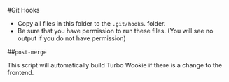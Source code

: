 #Git Hooks

- Copy all files in this folder to the `.git/hooks`. folder.
- Be sure that you have permission to run these files. (You will see no output if you do not have permission)

##`post-merge`

This script will automatically build Turbo Wookie if there is a change to the frontend.

